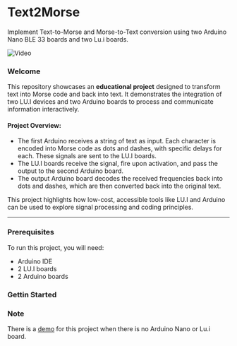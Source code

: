 # Text2Morse

Implement Text-to-Morse and Morse-to-Text conversion using two Arduino Nano BLE 33 boards and two Lu.i boards.

![Video](https://github.com/user-attachments/assets/ed819064-9fd6-46a6-b6ce-5030dc234cb1)

### Welcome

This repository showcases an **educational project** designed to transform text into Morse code and back into text. It demonstrates the integration of two LU.I devices and two Arduino boards to process and communicate information interactively.

#### Project Overview:
- The first Arduino receives a string of text as input. Each character is encoded into Morse code as dots and dashes, with specific delays for each. These signals are sent to the LU.I boards.
- The LU.I boards receive the signal, fire upon activation, and pass the output to the second Arduino board.
- The output Arduino board decodes the received frequencies back into dots and dashes, which are then converted back into the original text.

This project highlights how low-cost, accessible tools like LU.I and Arduino can be used to explore signal processing and coding principles.

---

### Prerequisites  

To run this project, you will need:  
- Arduino IDE  
- 2 LU.I boards  
- 2 Arduino boards  

### Gettin Started

### Note

There is a [demo](https://chubetho.github.io/Text2MorseWeb/) for this project when there is no Arduino Nano or Lu.i board.
